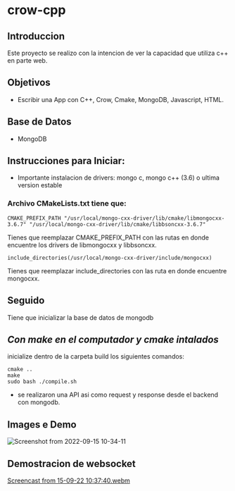 # crow-cpp

## Introduccion
Este proyecto se realizo con la intencion de ver la capacidad que utiliza c++ en parte web.

## Objetivos
- Escribir una App con C++, Crow, Cmake, MongoDB, Javascript, HTML.
## Base de Datos
- MongoDB
## Instrucciones para Iniciar:
- Importante instalacion de drivers: mongo c, mongo c++ (3.6) o ultima version estable

### Archivo CMakeLists.txt tiene que:
```
CMAKE_PREFIX_PATH "/usr/local/mongo-cxx-driver/lib/cmake/libmongocxx-3.6.7" "/usr/local/mongo-cxx-driver/lib/cmake/libbsoncxx-3.6.7"
```
Tienes que reemplazar CMAKE_PREFIX_PATH con las rutas en donde encuentre los drivers de libmongocxx y libbsoncxx.<br>
```
include_directories(/usr/local/mongo-cxx-driver/include/mongocxx)
```
Tienes que reemplazar include_directories con las ruta en donde encuentre mongocxx.<br>

## Seguido
Tiene que inicializar la base de datos de mongodb

## <em>Con make en el computador y cmake intalados</em>
inicialize dentro de la carpeta build los siguientes comandos:
```
cmake ..
make
sudo bash ./compile.sh
```
- se realizaron una API asi como request y response desde el backend con mongodb.

## Images e Demo
![Screenshot from 2022-09-15 10-34-11](https://user-images.githubusercontent.com/19938780/190447868-f5eb5d73-4735-46a7-a4db-1fba3569b42b.png)

## Demostracion de websocket
[Screencast from 15-09-22 10:37:40.webm](https://user-images.githubusercontent.com/19938780/190448016-406d82b5-ebbd-48a8-878c-c0f0c66417a1.webm)
